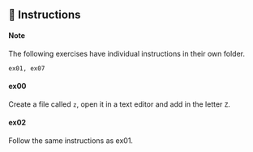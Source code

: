 ## 🚨 Instructions

#### Note
The following exercises have individual instructions in their own folder.

`ex01, ex07`
#### ex00
Create a file called `z`, open it in a text editor and add in the letter `Z`.

#### ex02
Follow the same instructions as ex01.
